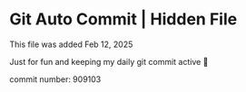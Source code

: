 # Git Auto Commit | Hidden File

This file was added Feb 12, 2025

Just for fun and keeping my daily git commit active 🤪

commit number: 909103
